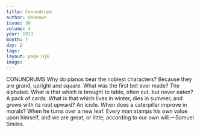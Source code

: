```yaml
---
title: Conundrums
author: Unknown
issue: 30
volume: 4
year: 1913
month: 7
day: 2
tags:
layout: page.njk
image:
---
```

CONUNDRUMS   Why do pianos bear the noblest characters? Because they are grand, upright and square. What was the first bet ever made? The alphabet. What is that which is brought to table, often cut, but never eaten? A pack of cards. What is that which lives in winter, dies in summer, and grows with its root upward? An icicle. When does a caterpillar improve in morals? When he turns over a new leaf. Every man stamps his own value upon himself, and we are great, or little, according to our own will.—Samuel Smiles.


